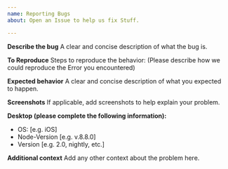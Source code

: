 ```yaml
---
name: Reporting Bugs
about: Open an Issue to help us fix Stuff.

---
```


**Describe the bug**
A clear and concise description of what the bug is.

**To Reproduce**
Steps to reproduce the behavior:
(Please describe how we could reproduce the Error you encountered)

**Expected behavior**
A clear and concise description of what you expected to happen.

**Screenshots**
If applicable, add screenshots to help explain your problem.

**Desktop (please complete the following information):**
 - OS: [e.g. iOS]
 - Node-Version [e.g. v.8.8.0]
 - Version [e.g. 2.0, nightly, etc.]

**Additional context**
Add any other context about the problem here.
